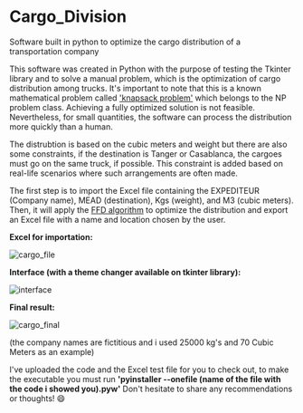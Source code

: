 # Cargo_Division
Software built in python to optimize the cargo distribution of a transportation company

This software was created in Python with the purpose of testing the Tkinter library and to solve a manual problem, which is the optimization of cargo distribution among trucks. It's important to note that this is a known mathematical problem called ['knapsack problem'](https://en.wikipedia.org/wiki/Knapsack_problem) which belongs to the NP problem class. Achieving a fully optimized solution is not feasible. Nevertheless, for small quantities, the software can process the distribution more quickly than a human.

The distrubtion is based on the cubic meters and weight but there are also some constraints, if the destination is Tanger or Casablanca, the cargoes must go on the same truck, if possible. This constraint is added based on real-life scenarios where such arrangements are often made.

The first step is to import the Excel file containing the EXPEDITEUR (Company name), MEAD (destination), Kgs (weight), and M3 (cubic meters).
Then, it will apply the [FFD algorithm](https://en.wikipedia.org/wiki/First-fit-decreasing_bin_packing) to optimize the distribution and export an Excel file with a name and location chosen by the user.

__Excel for importation:__

![cargo_file](https://github.com/RicardoFamiliar/Cargo_Division/assets/117604174/640f2f1c-1622-43c6-a14e-4a88ad5d5ca2)

__Interface (with a theme changer available on tkinter library):__

![interface](https://github.com/RicardoFamiliar/Cargo_Division/assets/117604174/1090a004-d174-49ec-a64f-b054796aeeb4)

__Final result:__

![cargo_final](https://github.com/RicardoFamiliar/Cargo_Division/assets/117604174/dc347580-a046-4e1d-ab01-25cd6923a727)

(the company names are fictitious and i used 25000 kg's and 70 Cubic Meters as an example)

I've uploaded the code and the Excel test file for you to check out, to make the executable you must run __'pyinstaller --onefile (name of the file with the code i showed you).pyw'__ 
Don't hesitate to share any recommendations or thoughts! 😄
